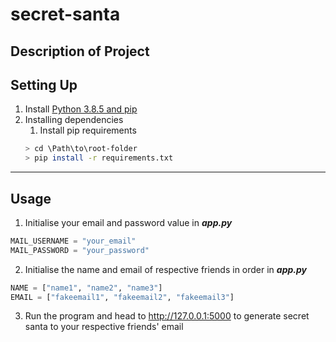 # secret-santa

## Description of Project


## Setting Up
1. Install [Python 3.8.5 and pip](https://github.com/xfortisfye/303-see-other/blob/main/coding-language.md#python)
2. Installing dependencies
    1. Install pip requirements
    ```bash
    > cd \Path\to\root-folder
    > pip install -r requirements.txt
    ```
- - - -

## Usage
1. Initialise your email and password value in ***app.py***
```python
MAIL_USERNAME = "your_email"
MAIL_PASSWORD = "your_password"
```
2. Initialise the name and email of respective friends in order in ***app.py***
```python
NAME = ["name1", "name2", "name3"]
EMAIL = ["fakeemail1", "fakeemail2", "fakeemail3"]
```
3. Run the program and head to http://127.0.0.1:5000 to generate secret santa to your respective friends' email
